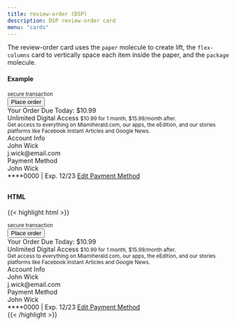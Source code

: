 ```yaml
---
title: review-order (DSP)
description: DSP review-order card
menu: "cards"
---
```


The review-order card uses the `paper` molecule to create lift, the `flex-columns` card to vertically space each item inside the paper, and the `package` molecule.

#### Example
<div class="dsp" style="margin-bottom: 30px;">
    <section>
           <div class="review-order">
                <div class="paper">
                   <div class="flex-columns">
                        <small class="secure">secure transaction <i class="fas fa-lock"></i></small>
                        <div class="package small">
                          <button id="button" type="submit" class="button promo">Place order</button>                    
                        </div>
                    <div>
                        <div class="flex">
                            <span class="summary bold">Your Order</span>
                            <span class="summary bold">Due Today: $10.99</span>
                        </div>
                        <div class="package small">
                            <div>
                                <span class="summary">Unlimited Digital Access</span>
                                <small>$10.99 for 1 month, $15.99/month after.</small>
                            </div>
                            <small class="stretch">Get access to everything on Miamiherald.com, our apps, the eEdition, and our stories platforms like Facebook Instant Articles and Google News.</small>
                        </div>
                    </div>
                    <div>
                        <div class="flex">
                            <span class="summary bold">Account Info</span>
                        </div>
                        <div class="package small">
                            <div>
                                <span class="summary">John Wick</span><br>
                                <span class="summary">j.wick@email.com</span>
                            </div>
                        </div>
                    </div>
                    <div>
                        <div class="flex">
                            <span class="summary bold">Payment Method</span>
                        </div>
                        <div class="package small">
                            <div>
                                <span class="summary">John Wick</span><br>
                                <span class="summary">****0000 | Exp. 12/23 <i class="fab fa-cc-visa" style="color: #1A1F71;"></i></span>
                                <a href="#" class="more-link primary">Edit Payment Method</a>
                            </div>
                        </div>
                    </div>
                </div>
            </div>
        </div>
    </section>
</div>

#### HTML
{{< highlight html >}}
<div class="review-order">
    <div class="paper">
       <div class="flex-columns">
            <small class="secure">secure transaction <i class="fas fa-lock"></i></small>
            <div class="package small">
              <button id="button" type="submit" class="button promo">Place order</button>                    
            </div>
        <div>
            <div class="flex">
                <span class="summary bold">Your Order</span>
                <span class="summary bold">Due Today: $10.99</span>
            </div>
            <div class="package small">
                <div>
                    <span class="summary">Unlimited Digital Access</span>
                    <small>$10.99 for 1 month, $15.99/month after.</small>
                </div>
                <small class="stretch">Get access to everything on Miamiherald.com, our apps, the eEdition, and our stories platforms like Facebook Instant Articles and Google News.</small>
            </div>
        </div>
        <div>
            <div class="flex">
                <span class="summary bold">Account Info</span>
            </div>
            <div class="package small">
                <div>
                    <span class="summary">John Wick</span><br>
                    <span class="summary">j.wick@email.com</span>
                </div>
            </div>
        </div>
        <div>
            <div class="flex">
                <span class="summary bold">Payment Method</span>
            </div>
            <div class="package small">
                <div>
                    <span class="summary">John Wick</span><br>
                    <span class="summary">****0000 | Exp. 12/23 <i class="fab fa-cc-visa" style="color: #1A1F71;"></i></span>
                    <a href="#" class="more-link primary">Edit Payment Method</a>
                </div>
            </div>
        </div>
    </div>
</div>
</div>
{{< /highlight >}}

